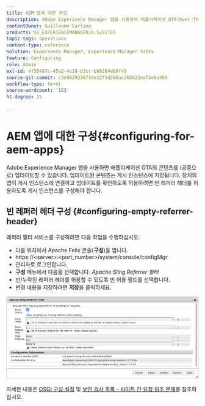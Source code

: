 ```yaml
---
title: AEM 앱에 대한 구성
description: Adobe Experience Manager 앱을 사용하여 애플리케이션 OTA(Over The Air)의 콘텐츠를 업데이트하는 방법을 알아봅니다.
contentOwner: Guillaume Carlino
products: SG_EXPERIENCEMANAGER/6.5/SITES
topic-tags: operations
content-type: reference
solution: Experience Manager, Experience Manager Sites
feature: Configuring
role: Admin
exl-id: 4f36487c-45a2-4c18-b3cc-bb9284d68f49
source-git-commit: c3e9029236734e22f5d266ac26b923eafbe0a459
workflow-type: tm+mt
source-wordcount: '153'
ht-degree: 1%

---
```


# AEM 앱에 대한 구성{#configuring-for-aem-apps}

Adobe Experience Manager 앱을 사용하면 애플리케이션 OTA의 콘텐츠를 (공중으로) 업데이트할 수 있습니다. 업데이트된 콘텐츠는 게시 인스턴스에 저장됩니다. 장치의 앱이 게시 인스턴스에 연결하고 업데이트를 확인하도록 허용하려면 빈 레퍼러 헤더를 허용하도록 게시 인스턴스를 구성해야 합니다.

## 빈 레퍼러 헤더 구성 {#configuring-empty-referrer-header}

레퍼러 필터 서비스를 구성하려면 다음 작업을 수행하십시오.

* 다음 위치에서 Apache Felix 콘솔(**구성**)을 엽니다.
* https://&lt;server>:&lt;port_number>/system/console/configMgr
* 관리자로 로그인합니다.
* **구성** 메뉴에서 다음을 선택합니다. *Apache Sling Referrer 필터*
* 빈/누락된 레퍼러 헤더를 허용할 수 있도록 빈 허용 필드를 선택합니다.
* 변경 내용을 저장하려면 **저장**&#x200B;을 클릭하세요.

![chlimage_1-58](assets/chlimage_1-58a.png)

자세한 내용은 [OSGI 구성 설정](/help/sites-deploying/osgi-configuration-settings.md) 및 [보안 검사 목록 - 사이트 간 요청 위조 문제](/help/sites-administering/security-checklist.md#protect-against-cross-site-request-forgery)를 참조하십시오.
